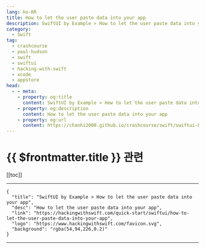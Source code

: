 ```yaml
---
lang: ko-KR
title: How to let the user paste data into your app
description: SwiftUI by Example > How to let the user paste data into your app
category:
  - Swift
tag: 
  - crashcourse
  - paul-hudson
  - swift
  - swiftui
  - hacking-with-swift
  - xcode
  - appstore
head:
  - - meta:
    - property: og:title
      content: SwiftUI by Example > How to let the user paste data into your app
    - property: og:description
      content: How to let the user paste data into your app
    - property: og:url
      content: https://chanhi2000.github.io/crashcourse/swift/swiftui-by-example/07-responding-to-events/how-to-let-the-user-paste-data-into-your-app.html
---
```


# {{ $frontmatter.title }} 관련

[[toc]]

---

```component VPCard
{
  "title": "SwiftUI by Example > How to let the user paste data into your app",
  "desc": "How to let the user paste data into your app",
  "link": "https://hackingwithswift.com/quick-start/swiftui/how-to-let-the-user-paste-data-into-your-app",
  "logo": "https://www.hackingwithswift.com/favicon.svg",
  "background": "rgba(54,94,226,0.2)"
}
```

---

<TagLinks />